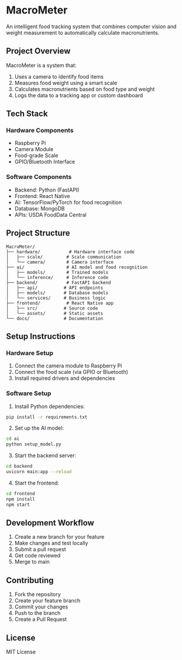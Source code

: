 # MacroMeter

An intelligent food tracking system that combines computer vision and weight measurement to automatically calculate macronutrients.

## Project Overview

MacroMeter is a system that:
1. Uses a camera to identify food items
2. Measures food weight using a smart scale
3. Calculates macronutrients based on food type and weight
4. Logs the data to a tracking app or custom dashboard

## Tech Stack

### Hardware Components
- Raspberry Pi
- Camera Module
- Food-grade Scale
- GPIO/Bluetooth Interface

### Software Components
- Backend: Python (FastAPI)
- Frontend: React Native
- AI: TensorFlow/PyTorch for food recognition
- Database: MongoDB
- APIs: USDA FoodData Central

## Project Structure
```
MacroMeter/
├── hardware/           # Hardware interface code
│   ├── scale/         # Scale communication
│   └── camera/        # Camera interface
├── ai/                # AI model and food recognition
│   ├── models/        # Trained models
│   └── inference/     # Inference code
├── backend/           # FastAPI backend
│   ├── api/          # API endpoints
│   ├── models/       # Database models
│   └── services/     # Business logic
├── frontend/          # React Native app
│   ├── src/          # Source code
│   └── assets/       # Static assets
└── docs/             # Documentation
```

## Setup Instructions

### Hardware Setup
1. Connect the camera module to Raspberry Pi
2. Connect the food scale (via GPIO or Bluetooth)
3. Install required drivers and dependencies

### Software Setup
1. Install Python dependencies:
```bash
pip install -r requirements.txt
```

2. Set up the AI model:
```bash
cd ai
python setup_model.py
```

3. Start the backend server:
```bash
cd backend
uvicorn main:app --reload
```

4. Start the frontend:
```bash
cd frontend
npm install
npm start
```

## Development Workflow
1. Create a new branch for your feature
2. Make changes and test locally
3. Submit a pull request
4. Get code reviewed
5. Merge to main

## Contributing
1. Fork the repository
2. Create your feature branch
3. Commit your changes
4. Push to the branch
5. Create a Pull Request

## License
MIT License 